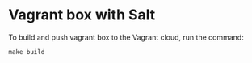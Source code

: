 # Vagrant box with Salt

To build and push vagrant box to the Vagrant cloud, run the command:

```shell
make build
```
